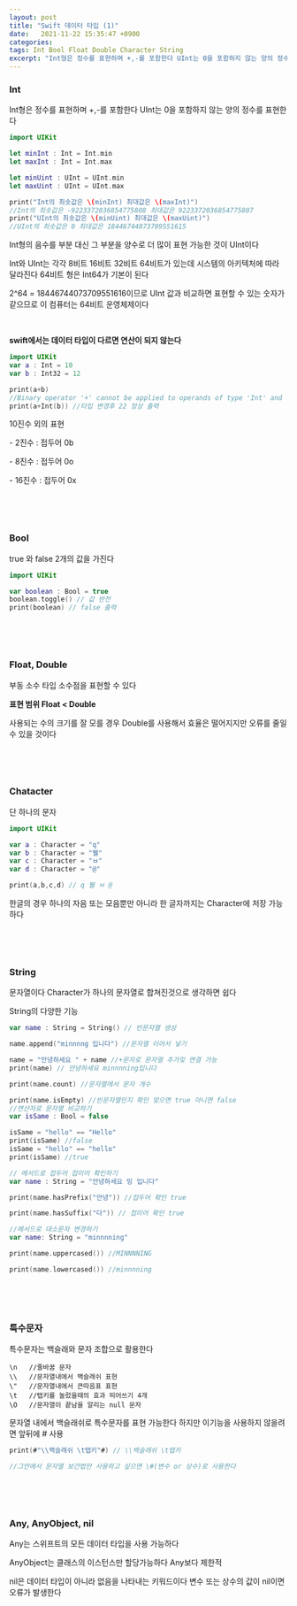 ```yaml
---
layout: post
title: "Swift 데이터 타입 (1)"
date:   2021-11-22 15:35:47 +0900
categories:
tags: Int Bool Float Double Character String
excerpt: "Int형은 정수를 표현하며 +,-를 포함한다 UInt는 0을 포함하지 않는 양의 정수를 표현한다"
---
```


### **Int**

Int형은 정수를 표현하며 +,-를 포함한다 UInt는 0을 포함하지 않는 양의 정수를 표현한다

``` swift
import UIKit

let minInt : Int = Int.min
let maxInt : Int = Int.max

let minUint : UInt = UInt.min
let maxUint : UInt = UInt.max

print("Int의 최솟값은 \(minInt) 최대값은 \(maxInt)")
//Int의 최솟값은 -9223372036854775808 최대값은 9223372036854775807
print("UInt의 최솟값은 \(minUint) 최대값은 \(maxUint)")
//UInt의 최솟값은 0 최대값은 18446744073709551615

```

Int형의 음수를 부분 대신 그 부분을 양수로 더 많이 표현 가능한 것이 UInt이다

Int와 UInt는 각각 8비트 16비트 32비트 64비트가 있는데 시스템의 아키텍처에 따라 달라진다 64비트 형은 Int64가 기본이 된다

2^64 =  18446744073709551616이므로 UInt 값과 비교하면 표현할 수 있는 숫자가 같으므로  이 컴퓨터는 64비트 운영체제이다

&nbsp;

**swift에서는 데이터 타입이 다르면 연산이 되지 않는다**

```swift
import UIKit
var a : Int = 10
var b : Int32 = 12

print(a+b)
//Binary operator '+' cannot be applied to operands of type 'Int' and 'Int32' 오류 출력
print(a+Int(b)) //타입 변경후 22 정상 출력

```

10진수 외의 표현

\- 2진수 : 접두어 0b

\- 8진수 : 접두어 0o

\- 16진수 : 접두어 0x

&nbsp;

&nbsp;

### **Bool**

true 와 false 2개의 값을 가진다

```swift
import UIKit

var boolean : Bool = true
boolean.toggle() // 값 반전
print(boolean) // false 출력
```

&nbsp;

&nbsp;

### **Float,** **Double**

부동 소수 타입 소수점을 표현할 수 있다

**표현 범위 Float  < Double**

 사용되는 수의 크기를 잘 모를 경우 Double를 사용해서 효율은 떨어지지만 오류를 줄일 수 있을 것이다

&nbsp;

&nbsp;

### **Chatacter**

단 하나의 문자 

```swift
import UIKit

var a : Character = "q"
var b : Character = "뷀"
var c : Character = "ㅂ"
var d : Character = "@"

print(a,b,c,d) // q 뷀 ㅂ @
```

 한글의 경우 하나의 자음 또는 모음뿐만 아니라 한 글자까지는 Character에 저장 가능하다

&nbsp;

&nbsp;

### **String**

문자열이다 Character가 하나의 문자열로 합쳐진것으로 생각하면 쉽다



String의 다양한 기능

```swift
var name : String = String() // 빈문자열 생성

name.append("minnnng 입니다") //문자열 이어서 넣기

name = "안녕하세요 " + name //+문자로 문자열 추가및 연결 가능
print(name) // 안녕하세요 minnnning입니다

print(name.count) //문자열에서 문자 개수

print(name.isEmpty) //빈문자열인지 확인 맞으면 true 아니면 false
//연산자로 문자열 비교하기
var isSame : Bool = false

isSame = "hello" == "Hello"
print(isSame) //false
isSame = "hello" == "hello"
print(isSame) //true

// 메서드로 접두어 접미어 확인하기
var name : String = "안녕하세요 밍 입니다"

print(name.hasPrefix("안녕")) //접두어 확인 true

print(name.hasSuffix("다")) // 접미어 확인 true

//메서드로 대소문자 변경하기
var name: String = "minnnning"

print(name.uppercased()) //MINNNNING

print(name.lowercased()) //minnnning

```

&nbsp;

&nbsp;

### **특수문자** 

특수문자는 백슬래와 문자 조합으로 활용한다

```
\n   //줄바꿈 문자
\\   //문자열내에서 백슬래쉬 표현
\"   //문자열내에서 큰따음표 표현
\t   //탭키를 눌렀을때의 효과 띄어쓰기 4개
\O   //문자열이 끝남을 알리는 null 문자
```

문자열 내에서 백슬래쉬로 특수문자를 표현 가능한다 하지만 이기능을 사용하지 않을려면 앞뒤에 # 사용

```swift
print(#"\\백슬래쉬 \t탭키"#) // \\백슬래쉬 \t탭키

//그안에서 문자열 보간법만 사용하고 싶으면 \#(변수 or 상수)로 사용한다 
```

&nbsp;

&nbsp;

### **Any, AnyObject, nil**

Any는 스위프트의 모든 데이터 타입을 사용 가능하다 

AnyObject는 클래스의 이스턴스만 할당가능하다 Any보다 제한적

nil은 데이터 타입이 아니라 없음을 나타내는 키워드이다 변수 또는 상수의 값이 nil이면 오류가 발생한다